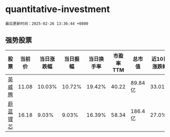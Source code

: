 # quantitative-investment

`最后更新时间：2025-02-26 13:36:44 +0800`

## 强势股票

|股票|当前价|当日涨跌幅|当日振幅|当日换手率|市盈率TTM|总市值|近10日涨跌幅|
|----|----|----|----|----|----|----|----|
|[英威腾](https://xueqiu.com/S/SZ002334)|11.08|10.03%|10.72%|19.42%|40.22|89.84亿|33.01%|
|[蔚蓝锂芯](https://xueqiu.com/S/SZ002245)|16.18|9.03%|9.03%|16.39%|58.34|186.4亿|27.0%|
